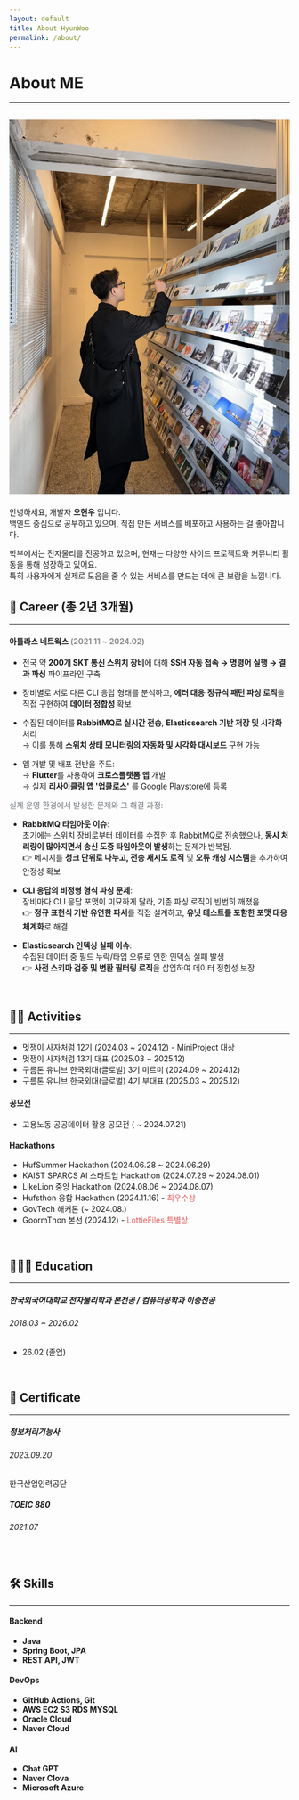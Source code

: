```yaml
---
layout: default
title: About HyunWoo
permalink: /about/
---
```


# About ME
--- 
![Hyunwoo 프로필 이미지](/assets/img/hyunwoo-profile.jpg)
--- 
안녕하세요, 개발자 **오현우** 입니다.  
백엔드 중심으로 공부하고 있으며, 직접 만든 서비스를 배포하고 사용하는 걸 좋아합니다.

학부에서는 전자물리를 전공하고 있으며, 현재는 다양한 사이드 프로젝트와 커뮤니티 활동을 통해 성장하고 있어요.  
특히 사용자에게 실제로 도움을 줄 수 있는 서비스를 만드는 데에 큰 보람을 느낍니다.

## 💼 Career (총 2년 3개월)
--- 
#### 아틀라스 네트웍스 <span style="color:rgb(143, 143, 143);">(2021.11 ~ 2024.02)</span>

- 전국 약 **200개 SKT 통신 스위치 장비**에 대해 **SSH 자동 접속 → 명령어 실행 → 결과 파싱** 파이프라인 구축  
- 장비별로 서로 다른 CLI 응답 형태를 분석하고, **에러 대응·정규식 패턴 파싱 로직**을 직접 구현하여 **데이터 정합성** 확보  
- 수집된 데이터를 **RabbitMQ로 실시간 전송**, **Elasticsearch 기반 저장 및 시각화** 처리  
  → 이를 통해 **스위치 상태 모니터링의 자동화 및 시각화 대시보드** 구현 가능

- 앱 개발 및 배포 전반을 주도:  
  → **Flutter**를 사용하여 **크로스플랫폼 앱** 개발  
  → 실제 **리사이클링 앱 '업클로스'** 를 Google Playstore에 등록  

<span style="color:#6c757d;">실제 운영 환경에서 발생한 문제와 그 해결 과정:</span>

- **RabbitMQ 타임아웃 이슈**:  
  초기에는 스위치 장비로부터 데이터를 수집한 후 RabbitMQ로 전송했으나, **동시 처리량이 많아지면서 송신 도중 타임아웃이 발생**하는 문제가 반복됨.  
  👉 메시지를 **청크 단위로 나누고, 전송 재시도 로직** 및 **오류 캐싱 시스템**을 추가하여 안정성 확보

- **CLI 응답의 비정형 형식 파싱 문제**:  
  장비마다 CLI 응답 포맷이 미묘하게 달라, 기존 파싱 로직이 빈번히 깨졌음  
  👉 **정규 표현식 기반 유연한 파서**를 직접 설계하고, **유닛 테스트를 포함한 포맷 대응 체계화**로 해결

- **Elasticsearch 인덱싱 실패 이슈**:  
  수집된 데이터 중 필드 누락/타입 오류로 인한 인덱싱 실패 발생  
  👉 **사전 스키마 검증 및 변환 필터링 로직**을 삽입하여 데이터 정합성 보장
<br>

## 🤸🏻 Activities
--- 
- 멋쟁이 사자처럼 12기 (2024.03 ~ 2024.12) - MiniProject 대상
- 멋쟁이 사자처럼 13기 대표 (2025.03 ~ 2025.12)
- 구름톤 유니브 한국외대(글로벌) 3기 미르미 (2024.09 ~ 2024.12)
- 구름톤 유니브 한국외대(글로벌) 4기 부대표 (2025.03 ~ 2025.12)

#### 공모전
  - 고용노동 공공데이터 활용 공모전 ( ~ 2024.07.21)

#### Hackathons
  - HufSummer Hackathon (2024.06.28 ~ 2024.06.29)
  - KAIST SPARCS AI 스타트업 Hackathon (2024.07.29 ~ 2024.08.01)
  - LikeLion 중앙 Hackathon (2024.08.06 ~ 2024.08.07)
  - Hufsthon 융합 Hackathon (2024.11.16) - <span style="color:rgb(230, 89, 89);">최우수상</span>
  - GovTech 해커톤 (~ 2024.08.)
  - GoormThon 본선 (2024.12) - <span style="color:rgb(230, 89, 89);">LottieFiles 특별상</span>
<br>

## 🧑🏻‍🎓 Education
--- 
##### 한국외국어대학교 전자물리학과 본전공 / 컴퓨터공학과 이중전공
###### 2018.03 ~ 2026.02
- 26.02 (졸업)
<br>


## 📄 Certificate
---
##### 정보처리기능사
###### 2023.09.20
한국산업인력공단

##### TOEIC 880
###### 2021.07
<br>


## 🛠️ Skills
---
#### Backend
- **Java**
- **Spring Boot, JPA**
- **REST API, JWT**

#### DevOps
- **GitHub Actions, Git**
- **AWS EC2 S3 RDS MYSQL**
- **Oracle Cloud**
- **Naver Cloud**

#### AI
- **Chat GPT**
- **Naver Clova**
- **Microsoft Azure**
